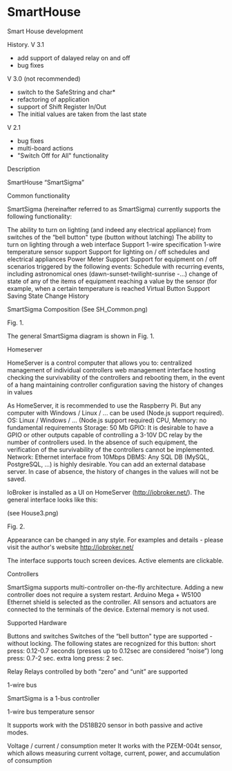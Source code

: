 # SmartHouse
Smart House development

History.
V 3.1
- add support of dalayed relay on and off
- bug fixes 

V 3.0 (not recommended)
- switch to the SafeString and char*
- refactoring of application
- support of Shift Register In/Out
- The initial values are taken from the last state

V 2.1 
- bug fixes
- multi-board actions
- "Switch Off for All" functionality


Description



SmartHouse “SmartSigma”

Common functionality

SmartSigma (hereinafter referred to as SmartSigma) currently supports the following functionality:

The ability to turn on lighting (and indeed any electrical appliance) from switches of the “bell button" type (button without latching)
The ability to turn on lighting through a web interface
Support 1-wire specification
1-wire temperature sensor support
Support for lighting on / off schedules and electrical appliances
Power Meter Support
Support for equipment on / off scenarios triggered by the following events:
Schedule with recurring events, including astronomical ones (dawn-sunset-twilight-sunrise -...)
change of state of any of the items of equipment
reaching a value by the sensor (for example, when a certain temperature is reached
Virtual Button Support
Saving State Change History

SmartSigma Composition
(See SH_Common.png)

Fig. 1.

The general SmartSigma diagram is shown in Fig. 1.

Homeserver

HomeServer is a control computer that allows you to:
centralized management of individual controllers
web management interface hosting
checking the survivability of the controllers and rebooting them, in the event of a hang
maintaining controller configuration
saving the history of changes in values

As HomeServer, it is recommended to use the Raspberry Pi. But any computer with Windows / Linux / ... can be used (Node.js support required).
OS: Linux / Windows / ... (Node.js support required)
CPU, Memory: no fundamental requirements
Storage: 50 Mb
GPIO: It is desirable to have a GPIO or other outputs capable of controlling a 3-10V DC relay by the number of controllers used. In the absence of such equipment, the verification of the survivability of the controllers cannot be implemented.
Network: Ethernet interface from 10Mbps
DBMS: Any SQL DB (MySQL, PostgreSQL, ...) is highly desirable. You can add an external database server. In case of absence, the history of changes in the values ​​will not be saved.

IoBroker is installed as a UI on HomeServer (http://iobroker.net/). The general interface looks like this:

(see House3.png)


Fig. 2.

Appearance can be changed in any style. For examples and details - please visit the author's website http://iobroker.net/

The interface supports touch screen devices. Active elements are clickable.


Controllers

SmartSigma supports multi-controller on-the-fly architecture. Adding a new controller does not require a system restart.
Arduino Mega + W5100 Ethernet shield is selected as the controller. All sensors and actuators are connected to the terminals of the device. External memory is not used.


Supported Hardware


Buttons and switches
Switches of the “bell button" type are supported - without locking. The following states are recognized for this button:
short press: 0.12-0.7 seconds (presses up to 0.12sec are considered “noise”)
long press: 0.7-2 sec.
extra long press: 2 sec.

Relay
Relays controlled by both “zero” and “unit” are supported

1-wire bus

SmartSigma is a 1-bus controller

1-wire bus temperature sensor

It supports work with the DS18B20 sensor in both passive and active modes.


Voltage / current / consumption meter
It works with the PZEM-004t sensor, which allows measuring current voltage, current, power, and accumulation of consumption
